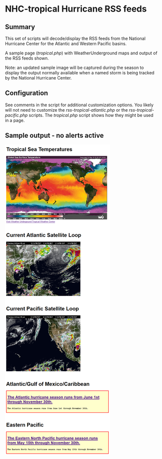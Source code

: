 # NHC-tropical Hurricane RSS feeds

## Summary

This set of scripts will decode/display the RSS feeds from the National Hurricane Center for the Atlantic and Western Pacific basins.

A sample page (_tropical.php_) with WeatherUnderground maps and output of the RSS feeds shown.

Note: an updated sample image will be captured during the season to display the output normally available when a named storm is being tracked by the National Hurricane Center.

## Configuration

See comments in the script for additional customization options.  You likely will not need to customize the _rss-tropical-atlantic.php_ or the _rss-tropical-pacific.php_ scripts.  The _tropical.php_ script shows how they might be used in a page.

## Sample output - no alerts active

<img src="./sample-output-noalerts.png" alt="Sample output">
